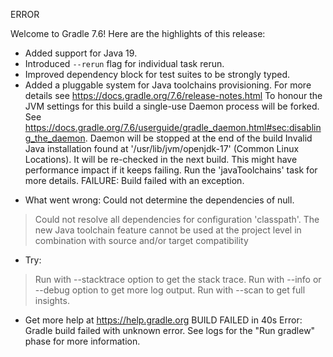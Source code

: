 ERROR

Welcome to Gradle 7.6!
Here are the highlights of this release:
 - Added support for Java 19.
 - Introduced `--rerun` flag for individual task rerun.
 - Improved dependency block for test suites to be strongly typed.
 - Added a pluggable system for Java toolchains provisioning.
For more details see https://docs.gradle.org/7.6/release-notes.html
To honour the JVM settings for this build a single-use Daemon process will be forked. See https://docs.gradle.org/7.6/userguide/gradle_daemon.html#sec:disabling_the_daemon.
Daemon will be stopped at the end of the build
Invalid Java installation found at '/usr/lib/jvm/openjdk-17' (Common Linux Locations). It will be re-checked in the next build. This might have performance impact if it keeps failing. Run the 'javaToolchains' task for more details.
FAILURE: Build failed with an exception.
* What went wrong:
Could not determine the dependencies of null.
> Could not resolve all dependencies for configuration 'classpath'.
   > The new Java toolchain feature cannot be used at the project level in combination with source and/or target compatibility
* Try:
> Run with --stacktrace option to get the stack trace.
> Run with --info or --debug option to get more log output.
> Run with --scan to get full insights.
* Get more help at https://help.gradle.org
BUILD FAILED in 40s
Error: Gradle build failed with unknown error. See logs for the "Run gradlew" phase for more information.
